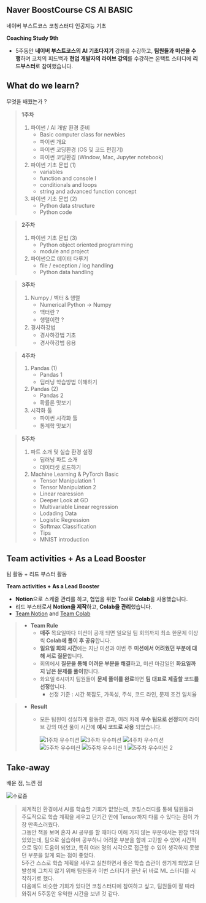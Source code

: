 ## Naver BoostCourse CS AI BASIC

네이버 부스트코스 코칭스터디 인공지능 기초 

**Coaching Study 9th**
- 5주동안 **네이버 부스트코스의 AI 기초다지기** 강좌를 수강하고, **팀원들과 미션을 수행**하며 코치의 피드백과 **현업 개발자의 라이브 강의**를 수강하는 온택트 스터디에 **리드부스터**로 참여했습니다.

## What do we learn?
무엇을 배웠는가 ?

> **1주차**
> 1. 파이썬 / AI 개발 환경 준비 
>     - Basic computer class for newbies
>     - 파이썬 개요
>     - 파이썬 코딩환경 (OS 및 코드 편집기)
>     - 파이썬 코딩환경 (Window, Mac, Jupyter notebook)
> 2. 파이썬 기초 문법 (1)
>     - variables
>     - function and console I
>     - conditionals and loops
>     - string and advanced function concept
> 3. 파이썬 기초 문법 (2)
>     - Python data structure
>     - Python code

> **2주차** 
> 
> 1. 파이썬 기초 문법 (3)
>     - Python object oriented programming
>     - module and project
> 2. 파이썬으로 데이터 다루기 
>     - file / exception / log handling
>     - Python data handling

> **3주차**  
> 
> 1. Numpy / 벡터 & 행렬
>     - Numerical Python → Numpy
>     - 백터란 ?
>     - 행렬이란 ?
> 2. 경사하강법
>     - 경사하강법 기초
>     - 경사하강법 응용

> **4주차**
> 
> 1. Pandas (1)
>     - Pandas 1
>     - 딥러닝 학습방법 이해하기
> 2. Pandas (2)
>     - Pandas 2
>     - 확률론 맛보기
> 3. 시각화 툴
>     - 파이썬 시각화 툴
>     - 통계학 맛보기

> **5주차** 
> 
> 1. 파트 소개 및 실습 환경 설정
>     - 딥러닝 파트 소개
>     - 데이터셋 로드하기
> 2. Machine Learning & PyTorch Basic
>     - Tensor Manipulation 1
>     - Tensor Manipulation 2
>     - Linear rearession
>     - Deeper Look at GD
>     - Multivariable Linear regression
>     - Lodading Data
>     - Logistic Regression
>     - Softmax Classification
>     - Tips
>     - MNIST introduction

## Team activities + As a Lead Booster
팀 활동 + 리드 부스터 활동 

**Team activities + As a Lead Booster**
- **Notion**으로 스케줄 관리를 하고, 협업을 위한 Tool로 **Colab**을 사용했습니다.
- 리드 부스터로서 **Notion을 제작**하고, **Colab을 관리**했습니다.
- <a href = "https://www.notion.so/Naver-BoostCourse-CS-AI-BASIC-b4b5f96f8a5b4a398ebb421f092559b9?pvs=4#82cb0de26dd8427ca0824b1616ec7d9e">Team Notion</a> and <a href = "https://drive.google.com/drive/folders/1BAJhmyB44V2gWROrWZXB-Az3x6Z9HsZM">Team Colab</a>

> - **Team Rule**
>   - **매주** 목요일마다 미션이 공개 되면 일요일 팀 회의까지 최소 한문제 이상씩 **Colab에 풀이 후 공유**합니다. 
>   - **일요일 회의 시간**에는 지난 미션과 이번 주 **미션에서 어려웠던 부분에 대해 서로 질문**합니다. 
>   - 회의에서 **질문을 통해 어려운 부분을 해결**하고, 미션 마감일인 **화요일까지 남은 문제를 풀이**합니다. 
>   - 화요일 6시까지 팀원들이 **문제 풀이를 완료**하면 **팀 대표로 제출할 코드를 선정**합니다. 
>     - 선정 기준 : 시간 복잡도, 가독성, 주석, 코드 라인, 문제 조건 일치율

> - **Result**
>     - 모든 팀원이 성실하게 활동한 결과, 여러 차례 **우수 팀으로 선정**되어 라이브 강의 미션 풀이 시간에 **예시 코드로 사용** 되었습니다.
>         
>       <img src = "https://www.notion.so/image/https%3A%2F%2Fs3-us-west-2.amazonaws.com%2Fsecure.notion-static.com%2F7216757f-2394-4f90-8a8d-602952350a01%2F%25E1%2584%2589%25E1%2585%25B3%25E1%2584%258F%25E1%2585%25B3%25E1%2584%2585%25E1%2585%25B5%25E1%2586%25AB%25E1%2584%2589%25E1%2585%25A3%25E1%2586%25BA_2023-02-11_%25E1%2584%258B%25E1%2585%25A9%25E1%2584%258C%25E1%2585%25A5%25E1%2586%25AB_12.46.56.png?table=block&id=ddd48c86-0a2d-4656-a48d-780053657839&spaceId=457c8a2d-d67c-4ff7-815a-e0d5a9f35ece&width=1250&userId=d3b04982-e229-441a-a3f1-7ca2bf1fd6a0&cache=v2" alt = "1주차 우수미션" />
>       <img src = "https://www.notion.so/image/https%3A%2F%2Fs3-us-west-2.amazonaws.com%2Fsecure.notion-static.com%2F42a04f4a-e1b4-4576-83e4-5a34b4db4351%2F%25E1%2584%2589%25E1%2585%25B3%25E1%2584%258F%25E1%2585%25B3%25E1%2584%2585%25E1%2585%25B5%25E1%2586%25AB%25E1%2584%2589%25E1%2585%25A3%25E1%2586%25BA_2023-02-11_%25E1%2584%258B%25E1%2585%25A9%25E1%2584%258C%25E1%2585%25A5%25E1%2586%25AB_12.45.47.png?table=block&id=0e756e1e-30ef-43b2-99c3-da76c29b6bd4&spaceId=457c8a2d-d67c-4ff7-815a-e0d5a9f35ece&width=1250&userId=d3b04982-e229-441a-a3f1-7ca2bf1fd6a0&cache=v2" alt = "3주차 우수미션" />
>       <img src = "https://www.notion.so/image/https%3A%2F%2Fs3-us-west-2.amazonaws.com%2Fsecure.notion-static.com%2F8e891cad-7c3d-4f67-8a8e-4a282e5d69a0%2F%25E1%2584%2589%25E1%2585%25B3%25E1%2584%258F%25E1%2585%25B3%25E1%2584%2585%25E1%2585%25B5%25E1%2586%25AB%25E1%2584%2589%25E1%2585%25A3%25E1%2586%25BA_2023-02-17_%25E1%2584%258B%25E1%2585%25A9%25E1%2584%2592%25E1%2585%25AE_3.52.02.png?table=block&id=ffe37b0b-f0ef-4c6c-b283-483f6da9129d&spaceId=457c8a2d-d67c-4ff7-815a-e0d5a9f35ece&width=1250&userId=d3b04982-e229-441a-a3f1-7ca2bf1fd6a0&cache=v2" alt = "4주차 우수미션" />
>       <img src = "https://www.notion.so/image/https%3A%2F%2Fs3-us-west-2.amazonaws.com%2Fsecure.notion-static.com%2F5955c7af-5551-4f22-b97c-a5bcfc07a7be%2F%25EC%258A%25A4%25ED%2581%25AC%25EB%25A6%25B0%25EC%2583%25B7_2023-02-24_%25EC%2598%25A4%25ED%259B%2584_7.57.32.png?table=block&id=2992192b-ed5a-4ead-b45f-6512dd6309d2&spaceId=457c8a2d-d67c-4ff7-815a-e0d5a9f35ece&width=1250&userId=d3b04982-e229-441a-a3f1-7ca2bf1fd6a0&cache=v2" alt = "5주차 우수미션" />
>       <img src = "https://www.notion.so/image/https%3A%2F%2Fs3-us-west-2.amazonaws.com%2Fsecure.notion-static.com%2Ffbc4cfa7-5fd3-452f-a163-635f9017efe8%2F%25E1%2584%2589%25E1%2585%25B3%25E1%2584%258F%25E1%2585%25B3%25E1%2584%2585%25E1%2585%25B5%25E1%2586%25AB%25E1%2584%2589%25E1%2585%25A3%25E1%2586%25BA_2023-02-17_%25E1%2584%258B%25E1%2585%25A9%25E1%2584%2592%25E1%2585%25AE_8.32.16.png?table=block&id=e7fca0dd-bacc-4dc5-97bd-1a355629a8ed&spaceId=457c8a2d-d67c-4ff7-815a-e0d5a9f35ece&width=1250&userId=d3b04982-e229-441a-a3f1-7ca2bf1fd6a0&cache=v2" alt = "5주차 우수미션 1" />
>       <img src = "https://www.notion.so/image/https%3A%2F%2Fs3-us-west-2.amazonaws.com%2Fsecure.notion-static.com%2F2ba3e932-d99c-4e02-9a34-50f9e8d1bbaa%2F%25E1%2584%2589%25E1%2585%25B3%25E1%2584%258F%25E1%2585%25B3%25E1%2584%2585%25E1%2585%25B5%25E1%2586%25AB%25E1%2584%2589%25E1%2585%25A3%25E1%2586%25BA_2023-02-16_%25E1%2584%258B%25E1%2585%25A9%25E1%2584%2592%25E1%2585%25AE_8.45.35.png?table=block&id=65b5e9d3-fac3-46da-98b8-6ca6b589ea2c&spaceId=457c8a2d-d67c-4ff7-815a-e0d5a9f35ece&width=1250&userId=d3b04982-e229-441a-a3f1-7ca2bf1fd6a0&cache=v2" alt = "5주차 우수미션 2" />

## Take-away
배운 점, 느낀 점

<img src= "https://www.notion.so/image/https%3A%2F%2Fs3-us-west-2.amazonaws.com%2Fsecure.notion-static.com%2F7b9ad8e5-d273-47a5-a56b-981631f48a6f%2F%25E1%2584%2589%25E1%2585%25B3%25E1%2584%258F%25E1%2585%25B3%25E1%2584%2585%25E1%2585%25B5%25E1%2586%25AB%25E1%2584%2589%25E1%2585%25A3%25E1%2586%25BA_2023-03-02_%25E1%2584%258B%25E1%2585%25A9%25E1%2584%2592%25E1%2585%25AE_5.52.50.png?table=block&id=e6d47c14-1a6e-44f7-9a04-a45906708907&spaceId=457c8a2d-d67c-4ff7-815a-e0d5a9f35ece&width=1250&userId=d3b04982-e229-441a-a3f1-7ca2bf1fd6a0&cache=v2" alt="수료증" /> 

> 체계적인 환경에서 AI를 학습할 기회가 없었는데, 코칭스터디를 통해 팀원들과 주도적으로 학습 계획을 세우고 단기간 안에 Tensor까지 다룰 수 있다는 점이 가장 만족스러웠다. 
> <br> 그동안 책을 보며 혼자 AI 공부를 할 때마다 이해 가지 않는 부분에서는 한참 막혀있었는데, 팀으로 실습하며 공부하니 어려운 부분을 함께 고민할 수 있어 시간적으로 많이 도움이 되었고, 특히 여러 명의 시각으로 접근할 수 있어 생각하지 못했던 부분을 알게 되는 점이 좋았다. 
> <br> 5주간 스스로 학습 계획을 세우고 실천하면서 좋은 학습 습관이 생기게 되었고 단발성에 그치지 않기 위해 팀원들과 이번 스터디가 끝난 뒤 바로 ML 스터디를 시작하기로 했다.
> <br> 다음에도 비슷한 기회가 있다면 코칭스터디에 참여하고 싶고, 팀원들이 잘 따라와줘서 5주동안 유익한 시간을 보낸 것 같다.

